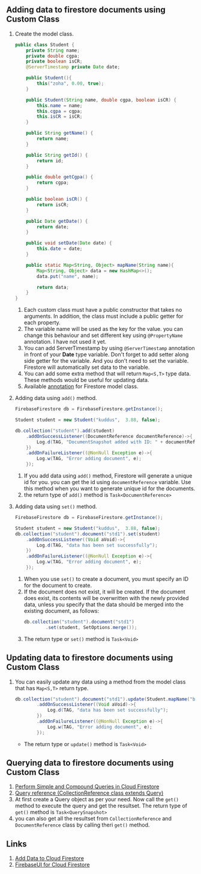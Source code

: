 ## Adding data to firestore documents using Custom Class

1. Create the model class.
    ```java
    public class Student {
        private String name;
        private double cgpa;
        private boolean isCR;
        @ServerTimestamp private Date date;

        public Student(){
            this("zoha", 0.00, true);
        }

        public Student(String name, double cgpa, boolean isCR) {
            this.name = name;
            this.cgpa = cgpa;
            this.isCR = isCR;
        }

        public String getName() {
            return name;
        }

        public String getId() {
            return id;
        }

        public double getCgpa() {
            return cgpa;
        }

        public boolean isCR() {
            return isCR;
        }

        public Date getDate() {
            return date;
        }

        public void setDate(Date date) {
            this.date = date;
        }

        public static Map<String, Object> mapName(String name){
            Map<String, Object> data = new HashMap<>();
            data.put("name", name);

            return data;
        }
    }
    ```
    1.  Each custom class must have a public constructor that takes no arguments. In addition, the class must include a public getter for each property.
    1. The variable name will be used as the key for the value. you can change this behaviour and set different key using ```@PropertyName``` annotation. I have not used it yet.
    1. You can add ServerTimestamp by using ```@ServerTimestamp``` annotation in front of your __Date__ type variable. Don't forget to add setter along side getter for the variable. And you don't need to set the variable. Firestore will automatically set data to the variable.
    1. You can add some extra method that will return ```Map<S,T>``` type data. These methods would be useful for updating data.
    1. Available [annotation](http://googlecloudplatform.github.io/google-cloud-java/0.26.0/apidocs/com/google/cloud/firestore/annotation/package-summary.html) for Firestore model class.

1. Adding data using ```add()``` method.
    ```java
    FirebaseFirestore db = FirebaseFirestore.getInstance();

    Student student = new Student("kuddus",  3.88, false);

    db.collection("student").add(student)
        .addOnSuccessListener((DocumentReference documentReference)->{
            Log.d(TAG, "DocumentSnapshot added with ID: " + documentReference.getId());
        })
        .addOnFailureListener((@NonNull Exception e)->{
            Log.w(TAG, "Error adding document", e);
        });
    ```
    1. If you add data using ```add()``` method, Firestore will generate a unique id for you. you can get the id using ```documentReference``` variable. Use this method when you want to generate unique id for the documents.
    1. the return type of ```add()``` method is ```Task<DocumentReference>```

1. Adding data using ```set()``` method.
    ```java
    FirebaseFirestore db = FirebaseFirestore.getInstance();

    Student student = new Student("kuddus",  3.88, false);
    db.collection("student").document("std1").set(student)
        .addOnSuccessListener((Void aVoid)->{
            Log.d(TAG, "data has been set successfully");
        })
        .addOnFailureListener((@NonNull Exception e)->{
            Log.w(TAG, "Error adding document", e);
        });
    ```
    1. When you use ```set()``` to create a document, you must specify an ID for the document to create.
    1. If the document does not exist, it will be created. If the document does exist, its contents will be overwritten with the newly provided data, unless you specify that the data should be merged into the existing document, as follows:
        ```java
        db.collection("student").document("std1")
                .set(student, SetOptions.merge());
        ```
    1. The return type or ```set()``` method is ```Task<Void>```

## Updating data to firestore documents using Custom Class

1. You can easily update any data using a method from the model class that has ```Map<S,T>``` return type.
    ```java
    db.collection("student").document("std1").update(Student.mapName("boyati"))
            .addOnSuccessListener((Void aVoid)->{
                Log.d(TAG, "data has been set successfully");
            })
            .addOnFailureListener((@NonNull Exception e)->{
                Log.w(TAG, "Error adding document", e);
            });
    ```

    * The return type or ```update()``` method is ```Task<Void>```

## Querying data to firestore documents using Custom Class

1. [Perform Simple and Compound Queries in Cloud Firestore](https://firebase.google.com/docs/firestore/query-data/queries)
1. [Query reference (CollectionReference class extends Query)](https://firebase.google.com/docs/reference/android/com/google/firebase/firestore/Query)
1. At first create a Query object as per your need. Now call the ```get()``` method to execute the query and get the resultset. The return type of ```get()``` method is ```Task<QuerySnapshot>```
1. you can also get all the resultset from ```CollectionReference``` and  ```DocumentReference``` class by calling theri ```get()``` method.












## Links
1. [Add Data to Cloud Firestore](https://firebase.google.com/docs/firestore/manage-data/add-data)
1. [FirebaseUI for Cloud Firestore](https://github.com/firebase/FirebaseUI-Android/blob/master/firestore/README.md)
